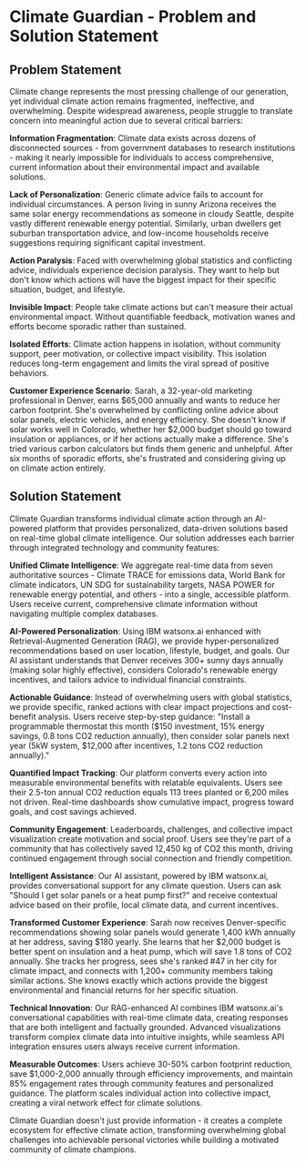 # Climate Guardian - Problem and Solution Statement

## Problem Statement

Climate change represents the most pressing challenge of our generation, yet individual climate action remains fragmented, ineffective, and overwhelming. Despite widespread awareness, people struggle to translate concern into meaningful action due to several critical barriers:

**Information Fragmentation**: Climate data exists across dozens of disconnected sources - from government databases to research institutions - making it nearly impossible for individuals to access comprehensive, current information about their environmental impact and available solutions.

**Lack of Personalization**: Generic climate advice fails to account for individual circumstances. A person living in sunny Arizona receives the same solar energy recommendations as someone in cloudy Seattle, despite vastly different renewable energy potential. Similarly, urban dwellers get suburban transportation advice, and low-income households receive suggestions requiring significant capital investment.

**Action Paralysis**: Faced with overwhelming global statistics and conflicting advice, individuals experience decision paralysis. They want to help but don't know which actions will have the biggest impact for their specific situation, budget, and lifestyle.

**Invisible Impact**: People take climate actions but can't measure their actual environmental impact. Without quantifiable feedback, motivation wanes and efforts become sporadic rather than sustained.

**Isolated Efforts**: Climate action happens in isolation, without community support, peer motivation, or collective impact visibility. This isolation reduces long-term engagement and limits the viral spread of positive behaviors.

**Customer Experience Scenario**: Sarah, a 32-year-old marketing professional in Denver, earns $65,000 annually and wants to reduce her carbon footprint. She's overwhelmed by conflicting online advice about solar panels, electric vehicles, and energy efficiency. She doesn't know if solar works well in Colorado, whether her $2,000 budget should go toward insulation or appliances, or if her actions actually make a difference. She's tried various carbon calculators but finds them generic and unhelpful. After six months of sporadic efforts, she's frustrated and considering giving up on climate action entirely.

## Solution Statement

Climate Guardian transforms individual climate action through an AI-powered platform that provides personalized, data-driven solutions based on real-time global climate intelligence. Our solution addresses each barrier through integrated technology and community features:

**Unified Climate Intelligence**: We aggregate real-time data from seven authoritative sources - Climate TRACE for emissions data, World Bank for climate indicators, UN SDG for sustainability targets, NASA POWER for renewable energy potential, and others - into a single, accessible platform. Users receive current, comprehensive climate information without navigating multiple complex databases.

**AI-Powered Personalization**: Using IBM watsonx.ai enhanced with Retrieval-Augmented Generation (RAG), we provide hyper-personalized recommendations based on user location, lifestyle, budget, and goals. Our AI assistant understands that Denver receives 300+ sunny days annually (making solar highly effective), considers Colorado's renewable energy incentives, and tailors advice to individual financial constraints.

**Actionable Guidance**: Instead of overwhelming users with global statistics, we provide specific, ranked actions with clear impact projections and cost-benefit analysis. Users receive step-by-step guidance: "Install a programmable thermostat this month ($150 investment, 15% energy savings, 0.8 tons CO2 reduction annually), then consider solar panels next year (5kW system, $12,000 after incentives, 1.2 tons CO2 reduction annually)."

**Quantified Impact Tracking**: Our platform converts every action into measurable environmental benefits with relatable equivalents. Users see their 2.5-ton annual CO2 reduction equals 113 trees planted or 6,200 miles not driven. Real-time dashboards show cumulative impact, progress toward goals, and cost savings achieved.

**Community Engagement**: Leaderboards, challenges, and collective impact visualization create motivation and social proof. Users see they're part of a community that has collectively saved 12,450 kg of CO2 this month, driving continued engagement through social connection and friendly competition.

**Intelligent Assistance**: Our AI assistant, powered by IBM watsonx.ai, provides conversational support for any climate question. Users can ask "Should I get solar panels or a heat pump first?" and receive contextual advice based on their profile, local climate data, and current incentives.

**Transformed Customer Experience**: Sarah now receives Denver-specific recommendations showing solar panels would generate 1,400 kWh annually at her address, saving $180 yearly. She learns that her $2,000 budget is better spent on insulation and a heat pump, which will save 1.8 tons of CO2 annually. She tracks her progress, sees she's ranked #47 in her city for climate impact, and connects with 1,200+ community members taking similar actions. She knows exactly which actions provide the biggest environmental and financial returns for her specific situation.

**Technical Innovation**: Our RAG-enhanced AI combines IBM watsonx.ai's conversational capabilities with real-time climate data, creating responses that are both intelligent and factually grounded. Advanced visualizations transform complex climate data into intuitive insights, while seamless API integration ensures users always receive current information.

**Measurable Outcomes**: Users achieve 30-50% carbon footprint reduction, save $1,000-2,000 annually through efficiency improvements, and maintain 85% engagement rates through community features and personalized guidance. The platform scales individual action into collective impact, creating a viral network effect for climate solutions.

Climate Guardian doesn't just provide information - it creates a complete ecosystem for effective climate action, transforming overwhelming global challenges into achievable personal victories while building a motivated community of climate champions.